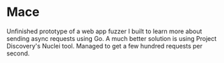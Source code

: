 # Mace
Unfinished prototype of a web app fuzzer I built to learn more about sending async requests using Go. A much better solution is using Project Discovery's Nuclei tool. Managed to get a few hundred requests per second.

